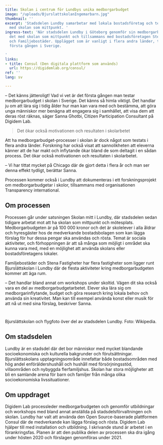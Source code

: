 ```yaml
---
title: Skolan i centrum för Lundbys unika medborgarbudget
image: "/uploads/BjurslattskolanIngemarbarn.jpg"
thumbnail: ''
excerpt: 'Stadsdelen Lundby samarbetar med lokala bostadsföretag och testar en medborgarbudget
  med skolan som mittpunkt. '
ingress-text: 'När stadsdelen Lundby i Göteborg genomför sin medborgarbudget gör man
  det med skolan som mittpunkt och tillsammans med bostadsföretagen Stena Fastigheter
  och Familjebostäder. Upplägget som är vanligt i flera andra länder, testas nu för
  första gången i Sverige.

'
links:
- title: Consul (Den digitala plattform som används)
  url: https://digidemlab.org/consul/
ref: ''
lang: sv

---
```

– Det känns jätteroligt! Vad vi vet är det första gången man testar medborgarbudget i skolan i Sverige. Det känns så himla viktigt. Det handlar ju om att lära sig i tidig ålder hur man kan vara med och bestämma, att göra unga människor mer benägna att engagera sig i samhället, att visa dem att deras röst räknas, säger Sanna Ghotbi, Citizen Participation Consultant på Digidem Lab.

> Det ökar också motivationen och resultaten i skolarbetet

Att ha medborgarbudget-processer i skolan är dock något som testats i flera andra länder. Forskning har också visat att sannolikheten att eleverna känner att de har makt och inflytande ökar bland de som deltagit i en sådan process. Det ökar också motivationen och resultaten i skolarbetet.

– Vi har tittat mycket på Chicago där de gjort detta i flera år och man ser denna effekt tydligt, berättar Sanna.

Processen kommer också i Lundby att dokumenteras i ett forskningsprojekt om medborgarbudgetar i skolor, tillsammans med organisationen Transparency international.

## Om processen

Processen går under satsningen Skolan mitt i Lundby, där stadsdelen sedan tidigare arbetat mot att ha skolan som mittpunkt och mötesplats. Medborgarbudgeten är på 100 000 kronor och det är skolelever i alla åldrar och hyresgäster hos de medverkande bostadsbolagen som kan lägga förslag för hur dessa pengar ska användas och rösta. Temat är sociala aktiviteter, och förhoppningen är att så många som möjligt i området ska kunna vara med, med en möjlighet att använda skolans eller bostadsföretagens lokaler.

Familjebostäder och Stena Fastigheter har flera fastigheter som ligger runt Bjurslättskolan i Lundby där de flesta aktiviteter kring medborgarbudgeten kommer att äga rum.

– Det handlar bland annat om workshops under skoltid. Vägen dit ska också vara en del av medborgarbudgetarbetet. Elever ska lära sig om medborgarinflytande, budget och göra research kring lokala behov och använda sin kreativitet. Man kan till exempel använda konst eller musik för att nå ut med sina förslag, beskriver Sanna.

<div class="columns">
<div class="column">
<figure>
<img src="/uploads/Lundby_stadsdelshus2016_001 (1).jpg" alt="">
</figure>
</div>
<div class="column">
<figure>
<img src="/uploads/Aerial_photo_of_Gothenburg_2013-10-27_299 (1).jpg" alt="">
</figure>
</div>
</div>
<div class="caption">Bjurslättskolan och flygfoto över del av stadsdelen Lundby. Foto: Wikipedia.</div>

## Om stadsdelen

Lundby är en stadsdel där det bor människor med mycket blandande socioekonomiska och kulturella bakgrunder och förutsättningar. Bjurslättsskolans upptagningsområde innefattar både bostadsområden med hög andel enföräldershushåll och hushåll med försörjningsstöd, villaområden och nybyggda flerfamiljshus. Skolan har stora möjligheter att bli en samlande arena för barn och familjer från många olika socioekonomiska livssituationer.

## Om uppdraget

Digidem Lab processleder medborgarbudgeten och genomför utbildningar och workshops med bland annat anställda på stadsdelsförvaltningen och skolan. Lundby har valt att använda den Open Source-baserade plattformen Consul där de medverkande kan lägga förslag och rösta. Digidem Lab hjälper till med installation och utbildning. I skrivande stund är arbetet i en förankringsfas. Planen är att den publika delen av processen ska dra igång under hösten 2020 och förslagen genomföras under 2021.